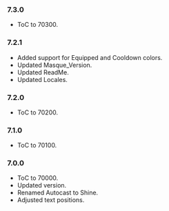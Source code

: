 ### 7.3.0 ###

- ToC to 70300.

### 7.2.1 ###

- Added support for Equipped and Cooldown colors.
- Updated Masque_Version.
- Updated ReadMe.
- Updated Locales.

### 7.2.0 ###

- ToC to 70200.

### 7.1.0 ###

- ToC to 70100.

### 7.0.0 ###

- ToC to 70000.
- Updated version.
- Renamed Autocast to Shine.
- Adjusted text positions.
